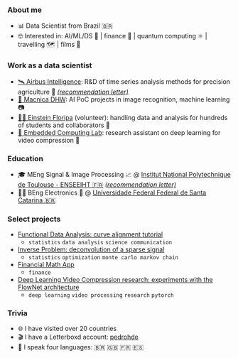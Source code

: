 ### About me

- 📊 Data Scientist from Brazil 🇧🇷
- 🤓 Interested in: AI/ML/DS 🤖 | finance 💸 | quantum computing ⚛️ | travelling 🗺️ | films 🎥

### Work as a data scientist

- [🛰️ Airbus Intelligence](https://www.intelligence-airbusds.com/): R&D of time series analysis methods for precision agriculture 🌱 [_(recommendation letter)_](./recommendations/AIRBUS.pdf)
- [💼 Macnica DHW](https://www.macnicadhw.com.br/): AI PoC projects in image recognition, machine learning 📷
- [👨‍🏫 Einstein Floripa](https://einsteinfloripa.com.br/) (volunteer): handling data and analysis for hundreds of students and collaborators 📖
- [🔬 Embedded Computing Lab](https://eclab.paginas.ufsc.br/): research assistant on deep learning for video compression 🧠

### Education

- 🎓 MEng Signal & Image Processing 📈 @ [Institut National Polytechnique de Toulouse - ENSEEIHT 🇫🇷](https://www.enseeiht.fr/fr/index.html) [_(recommendation letter)_](./recommendations/INP-ENSEEIHT.pdf)
- 🧑‍🎓 BEng Electronics 🔌 @ [Universidade Federal Federal de Santa Catarina 🇧🇷](https://en.ufsc.br/)

### Select projects
- [Functional Data Analysis: curve alignment tutorial](https://pedrorohde.github.io/landmark-registration/)
  - `statistics` `data analysis` `science communication`
- [Inverse Problem: deconvolution of a sparse signal](https://github.com/pedrorohde/n7-inverse-problems)
  - `statistics` `optimization` `monte carlo markov chain`
- [Financial Math App](https://share.streamlit.io/pedrorohde/fin-math-app)
  - `finance`
- [Deep Learning Video Compression research: experiments with the FlowNet architecture](https://github.com/pedrorohde/flownet2-pytorch)
  - `deep learning` `video processing` `research` `pytorch`

### Trivia
- 🌐 I have visited over 20 countries<!--: [some pictures](./)-->
- 🎬 I have a Letterboxd account: [pedrohde](https://letterboxd.com/pedrohde/)
- 💬 I speak four languages: 🇧🇷 🇬🇧 🇫🇷 🇪🇸

<!--
**pedrorohde/pedrorohde** is a ✨ _special_ ✨ repository because its `README.md` (this file) appears on your GitHub profile.

Here are some ideas to get you started:

- 🔭 I’m currently working on ...
- 🌱 I’m currently learning ...
- 👯 I’m looking to collaborate on ...
- 🤔 I’m looking for help with ...
- 💬 Ask me about ...
- 📫 How to reach me: ...
- 😄 Pronouns: ...
- ⚡ Fun fact: ...
-->
